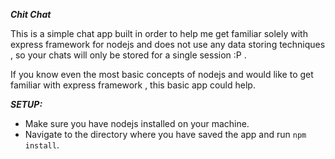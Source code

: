 ***Chit Chat***


This is a simple chat app  built in order to help me get familiar solely with express framework for nodejs
and does not use any data storing techniques , so your chats will only be stored for a single session :P .

If you know even the most basic concepts of nodejs and would like to get familiar with express framework , this basic app could help.

***SETUP:***

* Make sure you have nodejs installed on your machine.
* Navigate to the directory where you have saved the app and run `npm install`.
